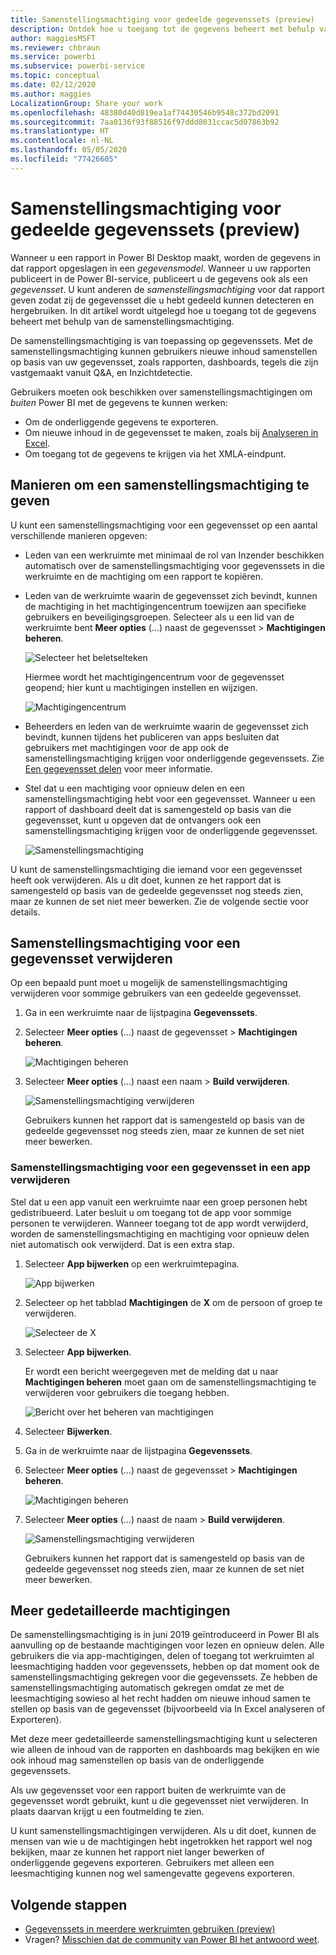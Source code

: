 ```yaml
---
title: Samenstellingsmachtiging voor gedeelde gegevenssets (preview)
description: Ontdek hoe u toegang tot de gegevens beheert met behulp van de samenstellingsmachtiging.
author: maggiesMSFT
ms.reviewer: chbraun
ms.service: powerbi
ms.subservice: powerbi-service
ms.topic: conceptual
ms.date: 02/12/2020
ms.author: maggies
LocalizationGroup: Share your work
ms.openlocfilehash: 48380d40d819ea1af74430546b9548c372bd2091
ms.sourcegitcommit: 7aa0136f93f88516f97ddd8031ccac5d07863b92
ms.translationtype: HT
ms.contentlocale: nl-NL
ms.lasthandoff: 05/05/2020
ms.locfileid: "77426605"
---
```

# <a name="build-permission-for-shared-datasets-preview"></a>Samenstellingsmachtiging voor gedeelde gegevenssets (preview)

Wanneer u een rapport in Power BI Desktop maakt, worden de gegevens in dat rapport opgeslagen in een *gegevensmodel*. Wanneer u uw rapporten publiceert in de Power BI-service, publiceert u de gegevens ook als een *gegevensset*. U kunt anderen de *samenstellingsmachtiging* voor dat rapport geven zodat zij de gegevensset die u hebt gedeeld kunnen detecteren en hergebruiken. In dit artikel wordt uitgelegd hoe u toegang tot de gegevens beheert met behulp van de samenstellingsmachtiging.

De samenstellingsmachtiging is van toepassing op gegevenssets. Met de samenstellingsmachtiging kunnen gebruikers nieuwe inhoud samenstellen op basis van uw gegevensset, zoals rapporten, dashboards, tegels die zijn vastgemaakt vanuit Q&A, en Inzichtdetectie. 

Gebruikers moeten ook beschikken over samenstellingsmachtigingen om *buiten* Power BI met de gegevens te kunnen werken:

- Om de onderliggende gegevens te exporteren.
- Om nieuwe inhoud in de gegevensset te maken, zoals bij [Analyseren in Excel](service-analyze-in-excel.md).
- Om toegang tot de gegevens te krijgen via het XMLA-eindpunt.

## <a name="ways-to-give-build-permission"></a>Manieren om een samenstellingsmachtiging te geven

U kunt een samenstellingsmachtiging voor een gegevensset op een aantal verschillende manieren opgeven:

- Leden van een werkruimte met minimaal de rol van Inzender beschikken automatisch over de samenstellingsmachtiging voor gegevenssets in die werkruimte en de machtiging om een rapport te kopiëren.
 
- Leden van de werkruimte waarin de gegevensset zich bevindt, kunnen de machtiging in het machtigingencentrum toewijzen aan specifieke gebruikers en beveiligingsgroepen. Selecteer als u een lid van de werkruimte bent **Meer opties** (...) naast de gegevensset > **Machtigingen beheren**.

    ![Selecteer het beletselteken](media/service-datasets-build-permissions/power-bi-dataset-permissions-new-look.png)

    Hiermee wordt het machtigingencentrum voor de gegevensset geopend; hier kunt u machtigingen instellen en wijzigen.

    ![Machtigingencentrum](media/service-datasets-build-permissions/power-bi-dataset-remove-permissions-no-callouts.png)

- Beheerders en leden van de werkruimte waarin de gegevensset zich bevindt, kunnen tijdens het publiceren van apps besluiten dat gebruikers met machtigingen voor de app ook de samenstellingsmachtiging krijgen voor onderliggende gegevenssets. Zie [Een gegevensset delen](service-datasets-share.md) voor meer informatie.

- Stel dat u een machtiging voor opnieuw delen en een samenstellingsmachtiging hebt voor een gegevensset. Wanneer u een rapport of dashboard deelt dat is samengesteld op basis van die gegevensset, kunt u opgeven dat de ontvangers ook een samenstellingsmachtiging krijgen voor de onderliggende gegevensset.

    ![Samenstellingsmachtiging](media/service-datasets-build-permissions/power-bi-share-report-allow-users.png)

U kunt de samenstellingsmachtiging die iemand voor een gegevensset heeft ook verwijderen. Als u dit doet, kunnen ze het rapport dat is samengesteld op basis van de gedeelde gegevensset nog steeds zien, maar ze kunnen de set niet meer bewerken. Zie de volgende sectie voor details.

## <a name="remove-build-permission-for-a-dataset"></a>Samenstellingsmachtiging voor een gegevensset verwijderen

Op een bepaald punt moet u mogelijk de samenstellingsmachtiging verwijderen voor sommige gebruikers van een gedeelde gegevensset. 

1. Ga in een werkruimte naar de lijstpagina **Gegevenssets**. 
1. Selecteer **Meer opties** (...) naast de gegevensset > **Machtigingen beheren**.

    ![Machtigingen beheren](media/service-datasets-build-permissions/power-bi-dataset-permissions-new-look.png)

1. Selecteer **Meer opties** (...) naast een naam > **Build verwijderen**.

    ![Samenstellingsmachtiging verwijderen](media/service-datasets-build-permissions/power-bi-dataset-remove-build-permissions.png)

    Gebruikers kunnen het rapport dat is samengesteld op basis van de gedeelde gegevensset nog steeds zien, maar ze kunnen de set niet meer bewerken.

### <a name="remove-build-permission-for-a-dataset-in-an-app"></a>Samenstellingsmachtiging voor een gegevensset in een app verwijderen

Stel dat u een app vanuit een werkruimte naar een groep personen hebt gedistribueerd. Later besluit u om toegang tot de app voor sommige personen te verwijderen. Wanneer toegang tot de app wordt verwijderd, worden de samenstellingsmachtiging en machtiging voor opnieuw delen niet automatisch ook verwijderd. Dat is een extra stap. 

1. Selecteer **App bijwerken** op een werkruimtepagina. 

    ![App bijwerken](media/service-datasets-build-permissions/power-bi-app-update.png)

1. Selecteer op het tabblad **Machtigingen** de **X** om de persoon of groep te verwijderen. 

    ![Selecteer de X](media/service-datasets-build-permissions/power-bi-app-delete-user.png)
1. Selecteer **App bijwerken**.

    Er wordt een bericht weergegeven met de melding dat u naar **Machtigingen beheren** moet gaan om de samenstellingsmachtiging te verwijderen voor gebruikers die toegang hebben. 

    ![Bericht over het beheren van machtigingen](media/service-datasets-build-permissions/power-bi-dataset-app-remove-message.png)

1. Selecteer **Bijwerken**.

1. Ga in de werkruimte naar de lijstpagina **Gegevenssets**. 
1. Selecteer **Meer opties** (...) naast de gegevensset > **Machtigingen beheren**.

    ![Machtigingen beheren](media/service-datasets-build-permissions/power-bi-dataset-permissions-new-look.png)

1. Selecteer **Meer opties** (...) naast de naam > **Build verwijderen**.

    ![Samenstellingsmachtiging verwijderen](media/service-datasets-build-permissions/power-bi-dataset-remove-build-permissions.png)

    Gebruikers kunnen het rapport dat is samengesteld op basis van de gedeelde gegevensset nog steeds zien, maar ze kunnen de set niet meer bewerken.

## <a name="more-granular-permissions"></a>Meer gedetailleerde machtigingen

De samenstellingsmachtiging is in juni 2019 geïntroduceerd in Power BI als aanvulling op de bestaande machtigingen voor lezen en opnieuw delen. Alle gebruikers die via app-machtigingen, delen of toegang tot werkruimten al leesmachtiging hadden voor gegevenssets, hebben op dat moment ook de samenstellingsmachtiging gekregen voor die gegevenssets. Ze hebben de samenstellingsmachtiging automatisch gekregen omdat ze met de leesmachtiging sowieso al het recht hadden om nieuwe inhoud samen te stellen op basis van de gegevensset (bijvoorbeeld via In Excel analyseren of Exporteren).

Met deze meer gedetailleerde samenstellingsmachtiging kunt u selecteren wie alleen de inhoud van de rapporten en dashboards mag bekijken en wie ook inhoud mag samenstellen op basis van de onderliggende gegevenssets.

Als uw gegevensset voor een rapport buiten de werkruimte van de gegevensset wordt gebruikt, kunt u die gegevensset niet verwijderen. In plaats daarvan krijgt u een foutmelding te zien.

U kunt samenstellingsmachtigingen verwijderen. Als u dit doet, kunnen de mensen van wie u de machtigingen hebt ingetrokken het rapport wel nog bekijken, maar ze kunnen het rapport niet langer bewerken of onderliggende gegevens exporteren. Gebruikers met alleen een leesmachtiging kunnen nog wel samengevatte gegevens exporteren. 

## <a name="next-steps"></a>Volgende stappen

- [Gegevenssets in meerdere werkruimten gebruiken (preview)](service-datasets-across-workspaces.md)
- Vragen? [Misschien dat de community van Power BI het antwoord weet](https://community.powerbi.com/).
